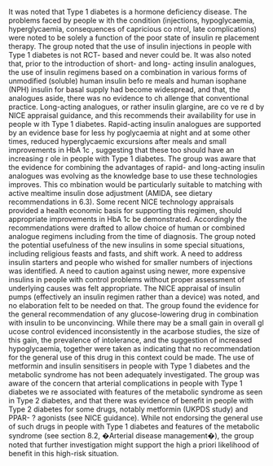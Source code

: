 It was noted that Type 1 diabetes is a hormone deficiency disease. The problems faced by people w ith the condition (injections, hypoglycaemia, hyperglycaemia, consequences of capricious co ntrol, late complications) were noted to be solely a function of the poor state of insulin re placement therapy. The group noted that the use of insulin injections in people with Type 1 diabetes is not RCT- based and never could be. It was also noted that, prior to the introduction of short- and long- acting insulin analogues, the use of insulin regimens based on a combination in various forms of unmodified (soluble) human insulin befo re meals and human isophane (NPH) insulin for basal supply had become widespread, and that, the analogues aside, there was no evidence to ch allenge that conventional practice. Long-acting analogues, or rather insulin glargine, are co ve re d by NICE appraisal guidance, and this recommends their availability for use in people w ith Type 1 diabetes. Rapid-acting insulin analogues are supported by an evidence base for less hy poglycaemia at night and at some other times, reduced hyperglycaemic excursions after meals and small improvements in HbA 1c , suggesting that these too should have an increasing r ole in people with Type 1 diabetes. The group was aware that the evidence for combining the advantages of rapid- and long-acting insulin analogues was evolving as the knowledge base to use these technologies improves. This co mbination would be particularly suitable to matching with active mealtime insulin dose adjustment (AMIDA, see dietary recommendations in 6.3). Some recent NICE technology appraisals provided a health economic basis for supporting this regimen, should appropriate improvements in HbA 1c be demonstrated. Accordingly the recommendations were drafted to allow choice of human or combined analogue regimens including from the time of diagnosis. The group noted the potential usefulness of the new insulins in some special situations, including religious feasts and fasts, and shift work. A need to address insulin starters and people who wished for smaller numbers of injections was identified. A need to caution against using newer, more expensive insulins in people with control problems without proper assessment of underlying causes was felt appropriate. The NICE appraisal of insulin pumps (effectively an insulin regimen rather than a device) was noted, and no elaboration felt to be needed on that. The group found the evidence for the general recommendation of any glucose-lowering drug in combination with insulin to be unconvincing. While there may be a small gain in overall gl ucose control evidenced inconsistently in the acarbose studies, the size of this gain, the prevalence of intolerance, and the suggestion of increased hypoglycaemia, together were taken as indicating that no recommendation for the general use of this drug in this context could be made.  The use of metformin and insulin sensitisers in people with Type 1 diabetes and the metabolic syndrome has not been adequately investigated. The group was aware of the concern that arterial complications in people with Type 1 diabetes we re associated with features of the metabolic syndrome as seen in Type 2 diabetes, and that there was evidence of benefit in people with Type 2 diabetes for some drugs, notably metformin (UKPDS study) and PPAR- ? agonists (see NICE guidance). While not endorsing the general use of such drugs in people with Type 1 diabetes and features of the metabolic syndrome (see section 8.2, �Arterial disease management�), the group noted that further investigation might support the high a priori likelihood of benefit in this high-risk situation.